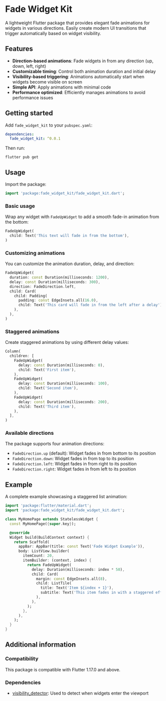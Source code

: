 # Fade Widget Kit

A lightweight Flutter package that provides elegant fade animations for widgets in various directions. Easily create modern UI transitions that trigger automatically based on widget visibility.

## Features

- **Direction-based animations**: Fade widgets in from any direction (up, down, left, right)
- **Customizable timing**: Control both animation duration and initial delay
- **Visibility-based triggering**: Animations automatically start when widgets become visible on screen
- **Simple API**: Apply animations with minimal code
- **Performance optimized**: Efficiently manages animations to avoid performance issues

## Getting started

Add `fade_widget_kit` to your `pubspec.yaml`:

```yaml
dependencies:
  fade_widget_kit: ^0.0.1
```

Then run:

```
flutter pub get
```

## Usage

Import the package:

```dart
import 'package:fade_widget_kit/fade_widget_kit.dart';
```

### Basic usage

Wrap any widget with `FadeUpWidget` to add a smooth fade-in animation from the bottom:

```dart
FadeUpWidget(
  child: Text('This text will fade in from the bottom'),
)
```

### Customizing animations

You can customize the animation duration, delay, and direction:

```dart
FadeUpWidget(
  duration: const Duration(milliseconds: 1200),
  delay: const Duration(milliseconds: 300),
  direction: FadeDirection.left,
  child: Card(
    child: Padding(
      padding: const EdgeInsets.all(16.0),
      child: Text('This card will fade in from the left after a delay'),
    ),
  ),
)
```

### Staggered animations

Create staggered animations by using different delay values:

```dart
Column(
  children: [
    FadeUpWidget(
      delay: const Duration(milliseconds: 0),
      child: Text('First item'),
    ),
    FadeUpWidget(
      delay: const Duration(milliseconds: 100),
      child: Text('Second item'),
    ),
    FadeUpWidget(
      delay: const Duration(milliseconds: 200),
      child: Text('Third item'),
    ),
  ],
)
```

### Available directions

The package supports four animation directions:

- `FadeDirection.up` (default): Widget fades in from bottom to its position
- `FadeDirection.down`: Widget fades in from top to its position
- `FadeDirection.left`: Widget fades in from right to its position
- `FadeDirection.right`: Widget fades in from left to its position

## Example

A complete example showcasing a staggered list animation:

```dart
import 'package:flutter/material.dart';
import 'package:fade_widget_kit/fade_widget_kit.dart';

class MyHomePage extends StatelessWidget {
  const MyHomePage({super.key});

  @override
  Widget build(BuildContext context) {
    return Scaffold(
      appBar: AppBar(title: const Text('Fade Widget Example')),
      body: ListView.builder(
        itemCount: 20,
        itemBuilder: (context, index) {
          return FadeUpWidget(
            delay: Duration(milliseconds: index * 50),
            child: Card(
              margin: const EdgeInsets.all(8),
              child: ListTile(
                title: Text('Item ${index + 1}'),
                subtitle: Text('This item fades in with a staggered effect'),
              ),
            ),
          );
        },
      ),
    );
  }
}
```

## Additional information

### Compatibility

This package is compatible with Flutter 1.17.0 and above.

### Dependencies

- [visibility_detector](https://pub.dev/packages/visibility_detector): Used to detect when widgets enter the viewport
